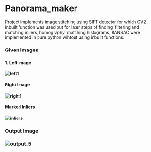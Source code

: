 # Panorama_maker
Project implements image stitching using SIFT detector for which CV2 inbuilt function was used but for later steps of finding, filtering and matching inliers, homography, matching histograms, RANSAC were implemented in pure python wihtout using inbuilt functions.

<h3>Given Images<h3>
  <h4>1. Left Image<h4>
    
  ![left1](https://user-images.githubusercontent.com/22273562/146695757-bf2ec15d-b11f-4849-a589-480deb9ed9a5.jpg)
  <h4>Right Image<h4>
    
  ![right1](https://user-images.githubusercontent.com/22273562/146695766-12c29e77-46ab-4b56-ad1f-ebd9fad1a61a.jpg)
  <h4>Marked Inliers<h4>
    
  ![inliers](https://user-images.githubusercontent.com/22273562/146695786-b089ca82-d093-4106-97ad-093640dfead9.png)
<h3>Output Image<h3>
  
  ![output_5](https://user-images.githubusercontent.com/22273562/146695793-c486756e-2459-4605-853d-5da5bb15fd6c.png)
